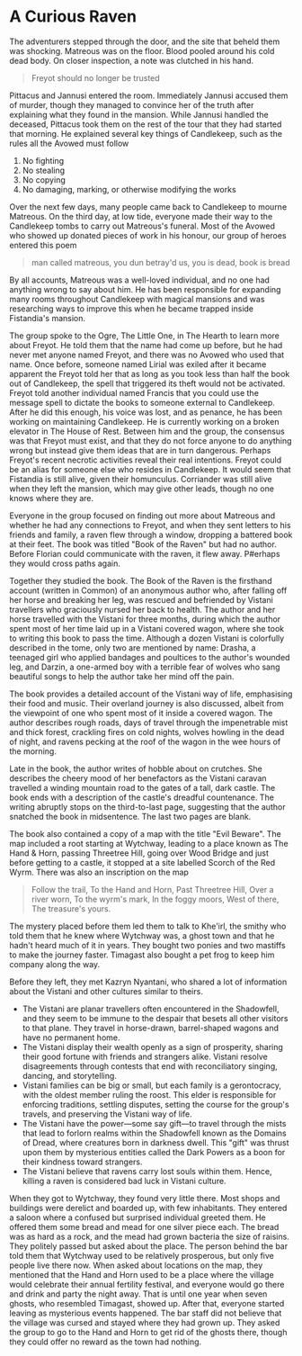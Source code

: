 # A Curious Raven

The adventurers stepped through the door, and the site that beheld them was shocking. Matreous was on the floor. Blood pooled around his cold dead body. On closer inspection, a note was clutched in his hand.

> Freyot should no longer be trusted

Pittacus and Jannusi entered the room. Immediately Jannusi accused them of murder, though they managed to convince her of the truth after explaining what they found in the mansion. While Jannusi handled the deceased, Pittacus took them on the rest of the tour that they had started that morning. He explained several key things of Candlekeep, such as the rules all the Avowed must follow

1. No fighting
2. No stealing
3. No copying
4. No damaging, marking, or otherwise modifying the works

Over the next few days, many people came back to Candlekeep to mourne Matreous. On the third day, at low tide, everyone made their way to the Candlekeep tombs to carry out Matreous's funeral. Most of the Avowed who showed up donated pieces of work in his honour, our group of heroes entered this poem

> man called matreous, you dun betray'd us, you is dead, book is bread

By all accounts, Matreous was a well-loved individual, and no one had anything wrong to say about him. He has been responsible for expanding many rooms throughout Candlekeep with magical mansions and was researching ways to improve this when he became trapped inside Fistandia's mansion.

The group spoke to the Ogre, The Little One, in The Hearth to learn more about Freyot. He told them that the name had come up before, but he had never met anyone named Freyot, and there was no Avowed who used that name. Once before, someone named Lirial was exiled after it became apparent the Freyot told her that as long as you took less than half the book out of Candlekeep, the spell that triggered its theft would not be activated. Freyot told another individual named Francis that you could use the message spell to dictate the books to someone external to Candlekeep. After he did this enough, his voice was lost, and as penance, he has been working on maintaining Candlekeep. He is currently working on a broken elevator in The House of Rest. Between him and the group, the consensus was that Freyot must exist, and that they do not force anyone to do anything wrong but instead give them ideas that are in turn dangerous. Perhaps Freyot's recent necrotic activities reveal their real intentions. Freyot could be an alias for someone else who resides in Candlekeep. It would seem that Fistandia is still alive, given their homunculus. Corriander was still alive when they left the mansion, which may give other leads, though no one knows where they are.

Everyone in the group focused on finding out more about Matreous and whether he had any connections to Freyot, and when they sent letters to his friends and family, a raven flew through a window, dropping a battered book at their feet. The book was titled "Book of the Raven" but had no author. Before Florian could communicate with the raven, it flew away. P#erhaps they would cross paths again.

Together they studied the book. The Book of the Raven is the firsthand account (written in Common) of an anonymous author who, after falling off her horse and breaking her leg, was rescued and befriended by Vistani travellers who graciously nursed her back to health. The author and her horse travelled with the Vistani for three months, during which the author spent most of her time laid up in a Vistani covered wagon, where she took to writing this book to pass the time. Although a dozen Vistani is colorfully described in the tome, only two are mentioned by name: Drasha, a teenaged girl who applied bandages and poultices to the author's wounded leg, and Darzin, a one-armed boy with a terrible fear of wolves who sang beautiful songs to help the author take her mind off the pain.

The book provides a detailed account of the Vistani way of life, emphasising their food and music. Their overland journey is also discussed, albeit from the viewpoint of one who spent most of it inside a covered wagon. The author describes rough roads, days of travel through the impenetrable mist and thick forest, crackling fires on cold nights, wolves howling in the dead of night, and ravens pecking at the roof of the wagon in the wee hours of the morning.

Late in the book, the author writes of hobble about on crutches. She describes the cheery mood of her benefactors as the Vistani caravan travelled a winding mountain road to the gates of a tall, dark castle. The book ends with a description of the castle's dreadful countenance. The writing abruptly stops on the third-to-last page, suggesting that the author snatched the book in midsentence. The last two pages are blank.

The book also contained a copy of a map with the title "Evil Beware". The map included a root starting at Wytchway, leading to a place known as The Hand & Horn, passing Threetree Hill, going over Wood Bridge and just before getting to a castle, it stopped at a site labelled Scorch of the Red Wyrm. There was also an inscription on the map

> Follow the trail, To the Hand and Horn, Past Threetree Hill, Over a river worn, To the wyrm's mark, In the foggy moors, West of there, The treasure's yours.

The mystery placed before them led them to talk to Khe'irl, the smithy who told them that he knew where Wytchway was, a ghost town and that he hadn't heard much of it in years. They bought two ponies and two mastiffs to make the journey faster. Timagast also bought a pet frog to keep him company along the way.

Before they left, they met Kazryn Nyantani, who shared a lot of information about the Vistani and other cultures similar to theirs.

* The Vistani are planar travellers often encountered in the Shadowfell, and they seem to be immune to the despair that besets all other visitors to that plane. They travel in horse-drawn, barrel-shaped wagons and have no permanent home.
* The Vistani display their wealth openly as a sign of prosperity, sharing their good fortune with friends and strangers alike. Vistani resolve disagreements through contests that end with reconciliatory singing, dancing, and storytelling.
* Vistani families can be big or small, but each family is a gerontocracy, with the oldest member ruling the roost. This elder is responsible for enforcing traditions, settling disputes, setting the course for the group's travels, and preserving the Vistani way of life.
* The Vistani have the power—some say gift—to travel through the mists that lead to forlorn realms within the Shadowfell known as the Domains of Dread, where creatures born in darkness dwell. This "gift" was thrust upon them by mysterious entities called the Dark Powers as a boon for their kindness toward strangers.
* The Vistani believe that ravens carry lost souls within them. Hence, killing a raven is considered bad luck in Vistani culture.

When they got to Wytchway, they found very little there. Most shops and buildings were derelict and boarded up, with few inhabitants. They entered a saloon where a confused but surprised individual greeted them. He offered them some bread and mead for one silver piece each. The bread was as hard as a rock, and the mead had grown bacteria the size of raisins. They politely passed but asked about the place. The person behind the bar told them that Wytchway used to be relatively prosperous, but only five people live there now. When asked about locations on the map, they mentioned that the Hand and Horn used to be a place where the village would celebrate their annual fertility festival, and everyone would go there and drink and party the night away. That is until one year when seven ghosts, who resembled Timagast, showed up. After that, everyone started leaving as mysterious events happened. The bar staff did not believe that the village was cursed and stayed where they had grown up. They asked the group to go to the Hand and Horn to get rid of the ghosts there, though they could offer no reward as the town had nothing.